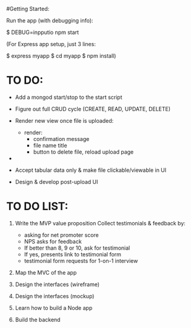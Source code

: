 #Getting Started:

Run the app (with debugging info): 

$ DEBUG=inpputio npm start


(For Express app setup, just 3 lines:

$ express myapp
$ cd myapp
$ npm install)


# TO DO:
- Add a mongod start/stop to the start script
- Figure out full CRUD cycle (CREATE, READ, UPDATE, DELETE)

- Render new view once file is uploaded:
    + render:
        + confirmation message  
        + file name title
        + button to delete file, reload upload page
- 

- Accept tabular data only & make file clickable/viewable in UI
- Design & develop post-upload UI

# TO DO LIST: 

1. Write the MVP value proposition
Collect testimonials & feedback by:

    - asking for net promoter score
    - NPS asks for feedback
    - If better than 8, 9 or 10, ask for testimonial
    - If yes, presents link to testimonial form
    - testimonial form requests for 1-on-1 interview

2. Map the MVC of the app

3. Design the interfaces (wireframe)

4. Design the interfaces (mockup)

5. Learn how to build a Node app

6. Build the backend